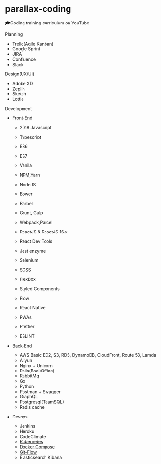 # parallax-coding
🎓Coding training curriculum on YouTube


Planning
 - Trello(Agile Kanban)
 - Google Sprint
 - JIRA
 - Confluence
 - Slack

Design(UX/UI)
 - Adobe XD
 - Zeplin
 - Sketch
 - Lottie

Development
 - Front-End
   - 2018 Javascript
   - Typescript
   - ES6
   - ES7
   - Vanila
   - NPM,Yarn
   - NodeJS
   
   - Bower
   
   - Barbel
   - Grunt, Gulp
   - Webpack,Parcel

   - ReactJS & ReactJS 16.x
   - React Dev Tools
   - Jest enzyme
   - Selenium
   
   - SCSS
   - FlexBox
   - Styled Components

   - Flow

   - React Native
   - PWAs
   
   - Prettier
   - ESLINT
   
 - Back-End
   - AWS Basic EC2, S3, RDS, DynamoDB, CloudFront, Route 53, Lamda
   - Aliyun
   - Nginx + Unicorn
   - Rails(BackOffice)
   - RabbitMq
   - Go
   - Python
   - Postman + Swagger
   - GraphQL
   - Postgresql(TeamSQL)
   - Redis cache
   
 - Devops
   - Jenkins
   - Heroku
   - CodeClimate
   - [Kubernetes](https://github.com/TeddyGhim/parallax-coding/blob/master/devops/kubernetes/README.md)
   - [Docker Compose](https://github.com/TeddyGhim/parallax-coding/blob/master/devops/docker-compose/README.md)
   - [Git-Flow](https://github.com/TeddyGhim/parallax-coding/blob/master/devops/git-flow/README.md)
   - Elasticsearch Kibana
